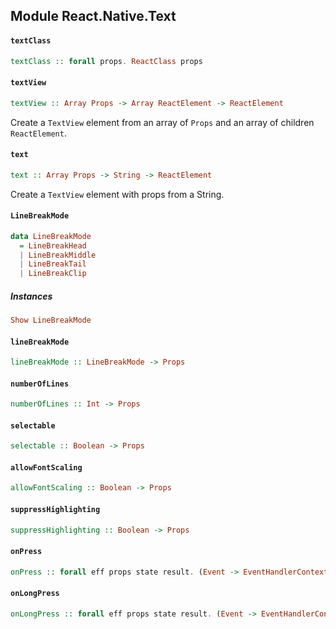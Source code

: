 ## Module React.Native.Text

#### `textClass`

``` purescript
textClass :: forall props. ReactClass props
```

#### `textView`

``` purescript
textView :: Array Props -> Array ReactElement -> ReactElement
```

Create a `TextView` element from an array of `Props` and an array
of children `ReactElement`.

#### `text`

``` purescript
text :: Array Props -> String -> ReactElement
```

Create a `TextView` element with props from a String.

#### `LineBreakMode`

``` purescript
data LineBreakMode
  = LineBreakHead
  | LineBreakMiddle
  | LineBreakTail
  | LineBreakClip
```

##### Instances
``` purescript
Show LineBreakMode
```

#### `lineBreakMode`

``` purescript
lineBreakMode :: LineBreakMode -> Props
```

#### `numberOfLines`

``` purescript
numberOfLines :: Int -> Props
```

#### `selectable`

``` purescript
selectable :: Boolean -> Props
```

#### `allowFontScaling`

``` purescript
allowFontScaling :: Boolean -> Props
```

#### `suppressHighlighting`

``` purescript
suppressHighlighting :: Boolean -> Props
```

#### `onPress`

``` purescript
onPress :: forall eff props state result. (Event -> EventHandlerContext eff props state result) -> Props
```

#### `onLongPress`

``` purescript
onLongPress :: forall eff props state result. (Event -> EventHandlerContext eff props state result) -> Props
```


